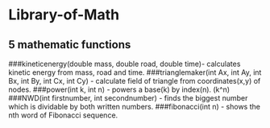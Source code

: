 # Library-of-Math
## 5 mathematic  functions 
###kineticenergy(double mass, double road, double time)- calculates kinetic energy from mass, road and time.
###trianglemaker(int Ax, int Ay, int Bx, int By, int Cx, int Cy) - calculate field of triangle from coordinates(x,y) of nodes.
###power(int k, int n) - powers a base(k) by index(n). (k^n)
###NWD(int firstnumber, int secondnumber) - finds the biggest number which is dividable by both written numbers.
###fibonacci(int n) - shows the nth word of Fibonacci sequence.

